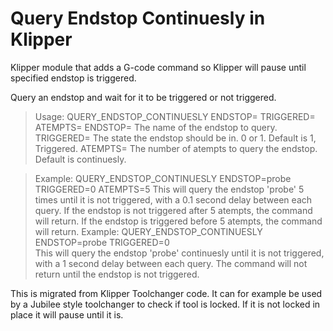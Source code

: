 # Query Endstop Continuesly in Klipper
Klipper module that adds a G-code command so Klipper will pause until specified endstop is triggered.

Query an endstop and wait for it to be triggered or not triggered.
>Usage: QUERY_ENDSTOP_CONTINUESLY ENDSTOP= TRIGGERED= ATEMPTS=
ENDSTOP= The name of the endstop to query.
TRIGGERED= The state the endstop should be in. 0 or 1. Default is 1, Triggered.
ATEMPTS= The number of atempts to query the endstop. Default is continuesly.

>Example: QUERY_ENDSTOP_CONTINUESLY ENDSTOP=probe TRIGGERED=0 ATEMPTS=5
This will query the endstop 'probe' 5 times until it is not triggered, with a 0.1 second delay between each query. If the endstop is not triggered after 5 atempts, the command will return. If the endstop is triggered before 5 atempts, the command will return.
>Example: QUERY_ENDSTOP_CONTINUESLY ENDSTOP=probe TRIGGERED=0\
This will query the endstop 'probe' continuesly until it is not triggered, with a 1 second delay between each query. The command will not return until the endstop is not triggered.




This is migrated from Klipper Toolchanger code.
It can for example be used by a Jubilee style toolchanger to check if tool is locked.
If it is not locked in place it will pause until it is.